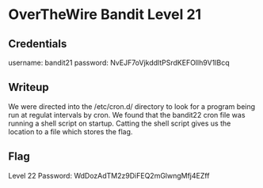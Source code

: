# OverTheWire Bandit Level 21

## Credentials
username: bandit21
password: NvEJF7oVjkddltPSrdKEFOllh9V1IBcq

## Writeup
We were directed into the /etc/cron.d/ directory to look for a program being run at regulat intervals by cron. We found that the bandit22 cron file was running a shell script on startup. Catting the shell script gives us the location to a file which stores the flag.

## Flag
Level 22 Password: WdDozAdTM2z9DiFEQ2mGlwngMfj4EZff
